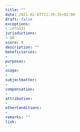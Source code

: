 ```yaml
---
title: ""
date: 2021-02-07T11:39:35+02:00 
draft: false
exceptions:
- info53i
jurisdictions:
- GR
score: 0
description: "" 
beneficiaries:
- 
purposes: 
- 
usage:
- 
subjectmatter:
- 
compensation:
-
attribution: 
-
otherConditions: 
- 
remarks: ""
link: 
---
```

